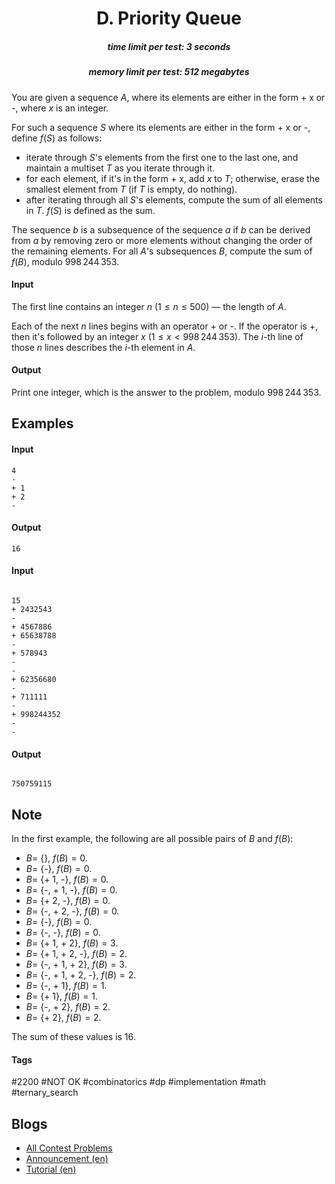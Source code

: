 <h1 style='text-align: center;'> D. Priority Queue</h1>

<h5 style='text-align: center;'>time limit per test: 3 seconds</h5>
<h5 style='text-align: center;'>memory limit per test: 512 megabytes</h5>

You are given a sequence $A$, where its elements are either in the form + x or -, where $x$ is an integer.

For such a sequence $S$ where its elements are either in the form + x or -, define $f(S)$ as follows:

* iterate through $S$'s elements from the first one to the last one, and maintain a multiset $T$ as you iterate through it.
* for each element, if it's in the form + x, add $x$ to $T$; otherwise, erase the smallest element from $T$ (if $T$ is empty, do nothing).
* after iterating through all $S$'s elements, compute the sum of all elements in $T$. $f(S)$ is defined as the sum.

The sequence $b$ is a subsequence of the sequence $a$ if $b$ can be derived from $a$ by removing zero or more elements without changing the order of the remaining elements. For all $A$'s subsequences $B$, compute the sum of $f(B)$, modulo $998\,244\,353$.

#### Input

The first line contains an integer $n$ ($1\leq n\leq 500$) — the length of $A$.

Each of the next $n$ lines begins with an operator + or -. If the operator is +, then it's followed by an integer $x$ ($1\le x<998\,244\,353$). The $i$-th line of those $n$ lines describes the $i$-th element in $A$.

#### Output

Print one integer, which is the answer to the problem, modulo $998\,244\,353$.

## Examples

#### Input


```text
4
-
+ 1
+ 2
-
```
#### Output


```text
16
```
#### Input

```text

15
+ 2432543
-
+ 4567886
+ 65638788
-
+ 578943
-
-
+ 62356680
-
+ 711111
-
+ 998244352
-
-

```
#### Output


```text

750759115
```
## Note

In the first example, the following are all possible pairs of $B$ and $f(B)$:

* $B=$ {}, $f(B)=0$.
* $B=$ {-}, $f(B)=0$.
* $B=$ {+ 1, -}, $f(B)=0$.
* $B=$ {-, + 1, -}, $f(B)=0$.
* $B=$ {+ 2, -}, $f(B)=0$.
* $B=$ {-, + 2, -}, $f(B)=0$.
* $B=$ {-}, $f(B)=0$.
* $B=$ {-, -}, $f(B)=0$.
* $B=$ {+ 1, + 2}, $f(B)=3$.
* $B=$ {+ 1, + 2, -}, $f(B)=2$.
* $B=$ {-, + 1, + 2}, $f(B)=3$.
* $B=$ {-, + 1, + 2, -}, $f(B)=2$.
* $B=$ {-, + 1}, $f(B)=1$.
* $B=$ {+ 1}, $f(B)=1$.
* $B=$ {-, + 2}, $f(B)=2$.
* $B=$ {+ 2}, $f(B)=2$.

The sum of these values is $16$.



#### Tags 

#2200 #NOT OK #combinatorics #dp #implementation #math #ternary_search 

## Blogs
- [All Contest Problems](../Codeforces_Round_729_(Div._2).md)
- [Announcement (en)](../blogs/Announcement_(en).md)
- [Tutorial (en)](../blogs/Tutorial_(en).md)
